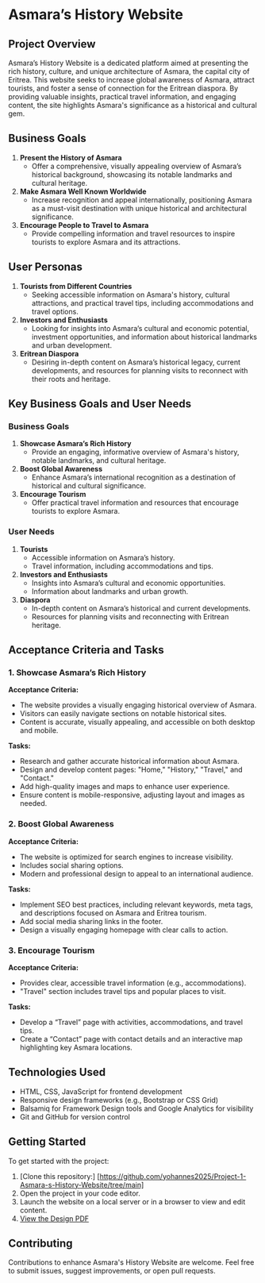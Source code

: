 # Asmara’s History Website

## Project Overview
Asmara’s History Website is a dedicated platform aimed at presenting the rich history, culture, and unique architecture of Asmara, the capital city of Eritrea. This website seeks to increase global awareness of Asmara, attract tourists, and foster a sense of connection for the Eritrean diaspora. By providing valuable insights, practical travel information, and engaging content, the site highlights Asmara's significance as a historical and cultural gem.

## Business Goals
1. **Present the History of Asmara**
   - Offer a comprehensive, visually appealing overview of Asmara’s historical background, showcasing its notable landmarks and cultural heritage.
2. **Make Asmara Well Known Worldwide**
   - Increase recognition and appeal internationally, positioning Asmara as a must-visit destination with unique historical and architectural significance.
3. **Encourage People to Travel to Asmara**
   - Provide compelling information and travel resources to inspire tourists to explore Asmara and its attractions.

## User Personas
1. **Tourists from Different Countries**
   - Seeking accessible information on Asmara's history, cultural attractions, and practical travel tips, including accommodations and travel options.
2. **Investors and Enthusiasts**
   - Looking for insights into Asmara’s cultural and economic potential, investment opportunities, and information about historical landmarks and urban development.
3. **Eritrean Diaspora**
   - Desiring in-depth content on Asmara’s historical legacy, current developments, and resources for planning visits to reconnect with their roots and heritage.

## Key Business Goals and User Needs
### Business Goals
1. **Showcase Asmara’s Rich History**
   - Provide an engaging, informative overview of Asmara's history, notable landmarks, and cultural heritage.
2. **Boost Global Awareness**
   - Enhance Asmara’s international recognition as a destination of historical and cultural significance.
3. **Encourage Tourism**
   - Offer practical travel information and resources that encourage tourists to explore Asmara.

### User Needs
1. **Tourists**
   - Accessible information on Asmara’s history.
   - Travel information, including accommodations and tips.
2. **Investors and Enthusiasts**
   - Insights into Asmara’s cultural and economic opportunities.
   - Information about landmarks and urban growth.
3. **Diaspora**
   - In-depth content on Asmara’s historical and current developments.
   - Resources for planning visits and reconnecting with Eritrean heritage.

## Acceptance Criteria and Tasks
### 1. Showcase Asmara’s Rich History
**Acceptance Criteria:**
- The website provides a visually engaging historical overview of Asmara.
- Visitors can easily navigate sections on notable historical sites.
- Content is accurate, visually appealing, and accessible on both desktop and mobile.

**Tasks:**
- Research and gather accurate historical information about Asmara.
- Design and develop content pages: "Home," "History," "Travel," and "Contact."
- Add high-quality images and maps to enhance user experience.
- Ensure content is mobile-responsive, adjusting layout and images as needed.

### 2. Boost Global Awareness
**Acceptance Criteria:**
- The website is optimized for search engines to increase visibility.
- Includes social sharing options.
- Modern and professional design to appeal to an international audience.

**Tasks:**
- Implement SEO best practices, including relevant keywords, meta tags, and descriptions focused on Asmara and Eritrea tourism.
- Add social media sharing links in the footer.
- Design a visually engaging homepage with clear calls to action.

### 3. Encourage Tourism
**Acceptance Criteria:**
- Provides clear, accessible travel information (e.g., accommodations).
- "Travel" section includes travel tips and popular places to visit.

**Tasks:**
- Develop a “Travel” page with activities, accommodations, and travel tips.
- Create a “Contact” page with contact details and an interactive map highlighting key Asmara locations.

## Technologies Used
- HTML, CSS, JavaScript for frontend development
- Responsive design frameworks (e.g., Bootstrap or CSS Grid)
- Balsamiq for Framework Design tools and Google Analytics for visibility
- Git and GitHub for version control

## Getting Started
To get started with the project:
1. [Clone this repository:] [https://github.com/yohannes2025/Project-1-Asmara-s-History-Website/tree/main]
2. Open the project in your code editor.
3. Launch the website on a local server or in a browser to view and edit content.
4. [View the Design PDF](assets/project-1-design.pdf)

## Contributing
Contributions to enhance Asmara's History Website are welcome. Feel free to submit issues, suggest improvements, or open pull requests.
